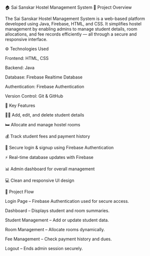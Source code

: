 🏠 Sai Sanskar Hostel Management System
📌 Project Overview

The Sai Sanskar Hostel Management System is a web-based platform developed using Java, Firebase, HTML, and CSS.
It simplifies hostel management by enabling admins to manage student details, room allocations, and fee records efficiently — all through a secure and responsive interface.

⚙️ Technologies Used

Frontend: HTML, CSS

Backend: Java

Database: Firebase Realtime Database

Authentication: Firebase Authentication

Version Control: Git & GitHub

🌟 Key Features

👩‍🎓 Add, edit, and delete student details

🛏️ Allocate and manage hostel rooms

💰 Track student fees and payment history

🔐 Secure login & signup using Firebase Authentication

⚡ Real-time database updates with Firebase

📊 Admin dashboard for overall management

💻 Clean and responsive UI design

🧩 Project Flow

Login Page – Firebase Authentication used for secure access.

Dashboard – Displays student and room summaries.

Student Management – Add or update student data.

Room Management – Allocate rooms dynamically.

Fee Management – Check payment history and dues.

Logout – Ends admin session securely.
